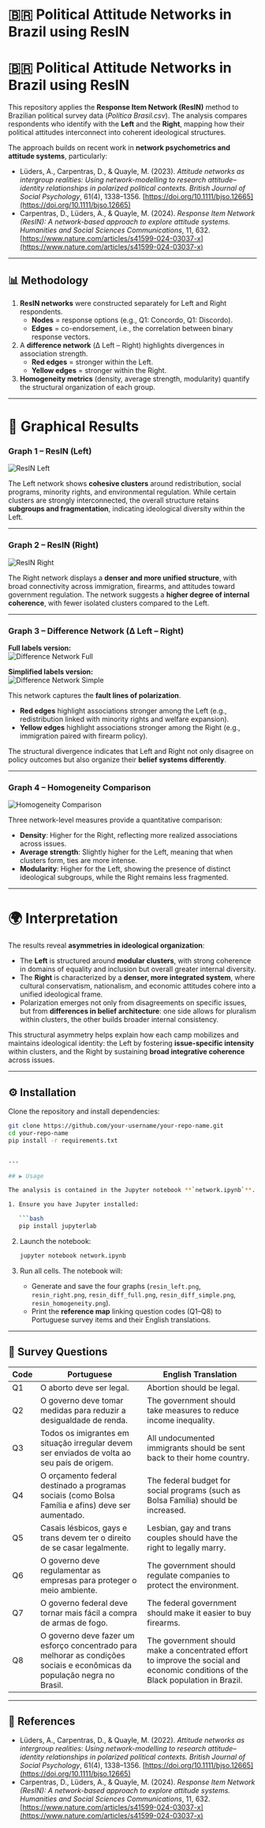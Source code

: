 # 🇧🇷 Political Attitude Networks in Brazil using ResIN
# 🇧🇷 Political Attitude Networks in Brazil using ResIN

This repository applies the **Response Item Network (ResIN)** method to Brazilian political survey data (*Política Brasil.csv*). The analysis compares respondents who identify with the **Left** and the **Right**, mapping how their political attitudes interconnect into coherent ideological structures.  

The approach builds on recent work in **network psychometrics and attitude systems**, particularly:  

- Lüders, A., Carpentras, D., & Quayle, M. (2023). *Attitude networks as intergroup realities: Using network-modelling to research attitude–identity relationships in polarized political contexts.* *British Journal of Social Psychology*, 61(4), 1338–1356. [https://doi.org/10.1111/bjso.12665](https://doi.org/10.1111/bjso.12665)  
- Carpentras, D., Lüders, A., & Quayle, M. (2024). *Response Item Network (ResIN): A network-based approach to explore attitude systems.* *Humanities and Social Sciences Communications*, 11, 632. [https://www.nature.com/articles/s41599-024-03037-x](https://www.nature.com/articles/s41599-024-03037-x)  

---

## 📊 Methodology

1. **ResIN networks** were constructed separately for Left and Right respondents.  
   - **Nodes** = response options (e.g., Q1: Concordo, Q1: Discordo).  
   - **Edges** = co-endorsement, i.e., the correlation between binary response vectors.  
2. A **difference network** (Δ Left – Right) highlights divergences in association strength.  
   - **Red edges** = stronger within the Left.  
   - **Yellow edges** = stronger within the Right.  
3. **Homogeneity metrics** (density, average strength, modularity) quantify the structural organization of each group.  

---

# 🧠 Graphical Results

### **Graph 1 – ResIN (Left)**  
![ResIN Left](resin_left.png)  

The Left network shows **cohesive clusters** around redistribution, social programs, minority rights, and environmental regulation. While certain clusters are strongly interconnected, the overall structure retains **subgroups and fragmentation**, indicating ideological diversity within the Left.  

---

### **Graph 2 – ResIN (Right)**  
![ResIN Right](resin_right.png)  

The Right network displays a **denser and more unified structure**, with broad connectivity across immigration, firearms, and attitudes toward government regulation. The network suggests a **higher degree of internal coherence**, with fewer isolated clusters compared to the Left.  

---

### **Graph 3 – Difference Network (Δ Left – Right)**  

**Full labels version:**  
![Difference Network Full](resin_diff_full.png)  

**Simplified labels version:**  
![Difference Network Simple](resin_diff_simple.png)  

This network captures the **fault lines of polarization**.  
- **Red edges** highlight associations stronger among the Left (e.g., redistribution linked with minority rights and welfare expansion).  
- **Yellow edges** highlight associations stronger among the Right (e.g., immigration paired with firearm policy).  

The structural divergence indicates that Left and Right not only disagree on policy outcomes but also organize their **belief systems differently**.  

---

### **Graph 4 – Homogeneity Comparison**  
![Homogeneity Comparison](resin_homogeneity.png)  

Three network-level measures provide a quantitative comparison:  
- **Density**: Higher for the Right, reflecting more realized associations across issues.  
- **Average strength**: Slightly higher for the Left, meaning that when clusters form, ties are more intense.  
- **Modularity**: Higher for the Left, showing the presence of distinct ideological subgroups, while the Right remains less fragmented.  

---

# 🌍 Interpretation

The results reveal **asymmetries in ideological organization**:  

- The **Left** is structured around **modular clusters**, with strong coherence in domains of equality and inclusion but overall greater internal diversity.  
- The **Right** is characterized by a **denser, more integrated system**, where cultural conservatism, nationalism, and economic attitudes cohere into a unified ideological frame.  
- Polarization emerges not only from disagreements on specific issues, but from **differences in belief architecture**: one side allows for pluralism within clusters, the other builds broader internal consistency.  

This structural asymmetry helps explain how each camp mobilizes and maintains ideological identity: the Left by fostering **issue-specific intensity** within clusters, and the Right by sustaining **broad integrative coherence** across issues.  

---

## ⚙️ Installation

Clone the repository and install dependencies:

```bash
git clone https://github.com/your-username/your-repo-name.git
cd your-repo-name
pip install -r requirements.txt


---

## ▶️ Usage

The analysis is contained in the Jupyter notebook **`network.ipynb`**.

1. Ensure you have Jupyter installed:

   ```bash
   pip install jupyterlab
   ```
2. Launch the notebook:

   ```bash
   jupyter notebook network.ipynb
   ```
3. Run all cells. The notebook will:

   * Generate and save the four graphs (`resin_left.png`, `resin_right.png`, `resin_diff_full.png`, `resin_diff_simple.png`, `resin_homogeneity.png`).
   * Print the **reference map** linking question codes (Q1–Q8) to Portuguese survey items and their English translations.

---

## 📝 Survey Questions

| Code | Portuguese                                                                                                                | English Translation                                                                                                               |
| ---- | ------------------------------------------------------------------------------------------------------------------------- | --------------------------------------------------------------------------------------------------------------------------------- |
| Q1   | O aborto deve ser legal.                                                                                                  | Abortion should be legal.                                                                                                         |
| Q2   | O governo deve tomar medidas para reduzir a desigualdade de renda.                                                        | The government should take measures to reduce income inequality.                                                                  |
| Q3   | Todos os imigrantes em situação irregular devem ser enviados de volta ao seu país de origem.                              | All undocumented immigrants should be sent back to their home country.                                                            |
| Q4   | O orçamento federal destinado a programas sociais (como Bolsa Família e afins) deve ser aumentado.                        | The federal budget for social programs (such as Bolsa Família) should be increased.                                               |
| Q5   | Casais lésbicos, gays e trans devem ter o direito de se casar legalmente.                                                 | Lesbian, gay and trans couples should have the right to legally marry.                                                            |
| Q6   | O governo deve regulamentar as empresas para proteger o meio ambiente.                                                    | The government should regulate companies to protect the environment.                                                              |
| Q7   | O governo federal deve tornar mais fácil a compra de armas de fogo.                                                       | The federal government should make it easier to buy firearms.                                                                     |
| Q8   | O governo deve fazer um esforço concentrado para melhorar as condições sociais e econômicas da população negra no Brasil. | The government should make a concentrated effort to improve the social and economic conditions of the Black population in Brazil. |

---

## 📖 References

* Lüders, A., Carpentras, D., & Quayle, M. (2022). *Attitude networks as intergroup realities: Using network-modelling to research attitude–identity relationships in polarized political contexts.* *British Journal of Social Psychology*, 61(4), 1338–1356. [https://doi.org/10.1111/bjso.12665](https://doi.org/10.1111/bjso.12665)
* Carpentras, D., Lüders, A., & Quayle, M. (2024). *Response Item Network (ResIN): A network-based approach to explore attitude systems.* *Humanities and Social Sciences Communications*, 11, 632. [https://www.nature.com/articles/s41599-024-03037-x](https://www.nature.com/articles/s41599-024-03037-x)

```

